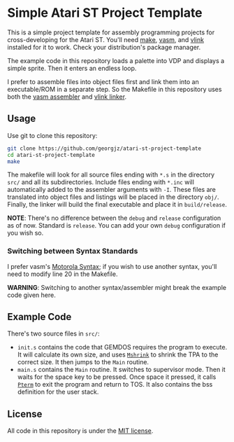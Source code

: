 # Simple Atari ST Project Template

This is a simple project template for assembly programming projects for cross-developing for the Atari ST. You'll need [make][3], [vasm][1], and [vlink][2] installed for it to work. Check your distribution's package manager.

The example code in this repository loads a palette into VDP and displays a simple sprite. Then it enters an endless loop.

I prefer to assemble files into object files first and link them into an executable/ROM in a separate step. So the Makefile in this repository uses both the [vasm assembler][1] and [vlink linker][2].


## Usage 

Use git to clone this repository:

```bash
git clone https://github.com/georgjz/atari-st-project-template
cd atari-st-project-template
make
```

The makefile will look for all source files ending with `*.s` in the directory `src/` and all its subdirectories. Include files ending with `*.inc` will automatically added to the assembler arguments with `-I`. These files are translated into object files and listings will be placed in the directory `obj/`. Finally, the linker will build the final executable and place it in `build/release`.

**NOTE**: There's no difference between the `debug` and `release` configuration as of now. Standard is `release`. You can add your own `debug` configuration if you wish so.

### Switching between Syntax Standards

I prefer vasm's [Motorola Syntax][4]; if you wish to use another syntax, you'll need to modify line 20 in the Makefile.

**WARNING**: Switching to another syntax/assembler might break the example code given here.

## Example Code 

There's two source files in `src/`:
- `init.s` contains the code that GEMDOS requires the program to execute. It will calculate its own size, and uses [`Mshrink`][8] to shrink the TPA to the correct size. It then jumps to the `Main` routine.
- `main.s` contains the `Main` routine. It switches to supervisor mode. Then it waits for the space key to be pressed. Once space it pressed, it calls [`Pterm`][9] to exit the program and return to TOS. It also contains the bss definition for the user stack.

## License 

All code in this repository is under the [MIT license][6].

[1]: http://sun.hasenbraten.de/vasm/
[2]: http://sun.hasenbraten.de/vlink/
[3]: https://www.gnu.org/software/make/
[4]: http://sun.hasenbraten.de/vasm/release/vasm.html
[5]: https://www.reaktor.com/blog/crash-course-to-amiga-assembly-programming/
[6]: https://opensource.org/licenses/MIT
[7]: https://darkdust.net/writings/megadrive/initializing
[8]: https://freemint.github.io/tos.hyp/en/gemdos_memory.html#Mshrink
[9]: https://freemint.github.io/tos.hyp/en/gemdos_process.html#Pterm